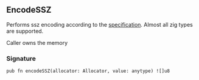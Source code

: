 ## EncodeSSZ
Performs ssz encoding according to the [specification](https://ethereum.org/developers/docs/data-structures-and-encoding/ssz).
Almost all zig types are supported.

Caller owns the memory

### Signature

```zig
pub fn encodeSSZ(allocator: Allocator, value: anytype) ![]u8
```

